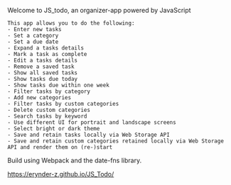 Welcome to JS_todo, an organizer-app powered by JavaScript

    This app allows you to do the following:
    - Enter new tasks
    - Set a category
    - Set a due date
    - Expand a tasks details
    - Mark a task as complete
    - Edit a tasks details
    - Remove a saved task
    - Show all saved tasks
    - Show tasks due today
    - Show tasks due within one week
    - Filter tasks by category
    - Add new categories
    - Filter tasks by custom categories
    - Delete custom categories
    - Search tasks by keyword
    - Use different UI for portrait and landscape screens
    - Select bright or dark theme
    - Save and retain tasks locally via Web Storage API
    - Save and retain custom categories retained locally via Web Storage API and render them on (re-)start

Build using Webpack and the date-fns library.

https://erynder-z.github.io/JS_Todo/